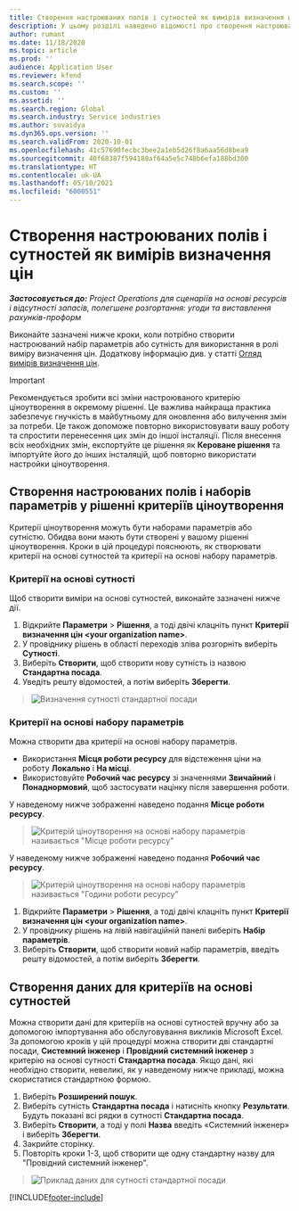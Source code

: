 ```yaml
---
title: Створення настроюваних полів і сутностей як вимірів визначення цін
description: У цьому розділі наведено відомості про створення настроюваних наборів параметрів або сутностей.
author: rumant
ms.date: 11/18/2020
ms.topic: article
ms.prod: ''
audience: Application User
ms.reviewer: kfend
ms.search.scope: ''
ms.custom: ''
ms.assetid: ''
ms.search.region: Global
ms.search.industry: Service industries
ms.author: suvaidya
ms.dyn365.ops.version: ''
ms.search.validFrom: 2020-10-01
ms.openlocfilehash: 41c57690fecbc3bee2a1eb5d26f8a6aa56d8bea9
ms.sourcegitcommit: 40f68387f594180af64a5e5c748b6efa188bd300
ms.translationtype: HT
ms.contentlocale: uk-UA
ms.lasthandoff: 05/10/2021
ms.locfileid: "6000551"
---
```

# <a name="create-custom-fields-and-entities-as-pricing-dimensions"></a>Створення настроюваних полів і сутностей як вимірів визначення цін

_**Застосовується до:** Project Operations для сценаріїв на основі ресурсів і відсутності запасів, полегшене розгортання: угоди та виставлення рахунків-проформ_

Виконайте зазначені нижче кроки, коли потрібно створити настроюваний набір параметрів або сутність для використання в ролі виміру визначення цін. Додаткову інформацію див. у статті [Огляд вимірів визначення цін](pricing-dimensions-overview.md).  

> [!IMPORTANT]
> Рекомендується зробити всі зміни настроюваного критерію ціноутворення в окремому рішенні. Це важлива найкраща практика забезпечує гнучкість в майбутньому для оновлення або вилучення змін за потреби. Це також допоможе повторно використовувати вашу роботу та спростити перенесення цих змін до іншої інсталяції. Після внесення всіх необхідних змін, експортуйте це рішення як **Кероване рішення** та імпортуйте його до інших інсталяцій, щоб повторно використати настройки ціноутворення.

  
## <a name="create-custom-fields-and-option-sets-in-the-pricing-dimension-solution"></a>Створення настроюваних полів і наборів параметрів у рішенні критеріїв ціноутворення

Критерії ціноутворення можуть бути наборами параметрів або сутністю. Обидва вони мають бути створені у вашому рішенні ціноутворення. Кроки в цій процедурі пояснюють, як створювати критерії на основі сутностей та критерії на основі набору параметрів.

### <a name="entity-based-dimensions"></a>Критерії на основі сутності
Щоб створити виміри на основі сутностей, виконайте зазначені нижче дії.

1. Відкрийте **Параметри** > **Рішення**, а тоді двічі клацніть пункт **Критерії визначення цін \<your organization name>**.
2. У провіднику рішень в області переходів зліва розгорніть виберіть **Сутності**.
3. Виберіть **Створити**, щоб створити нову сутність із назвою **Стандартна посада**. 
4. Уведіть решту відомостей, а потім виберіть **Зберегти**.

> ![Визначення сутності стандартної посади](media/Standard-Title-entity-definition.png)

### <a name="option-set-based-dimensions"></a>Критерії на основі набору параметрів 
Можна створити два критерії на основі набору параметрів. 

- Використання **Місця роботи ресурсу** для відстеження ціни на роботу **Локально** і **На місці**. 
- Використовуйте **Робочий час ресурсу** зі значеннями **Звичайний** і **Понаднормовий**, щоб застосувати націнку після завершення роботи.

У наведеному нижче зображенні наведено подання **Місце роботи ресурсу**. 

> ![Критерій ціноутворення на основі набору параметрів називається "Місце роботи ресурсу"](media/Option-set-PD-called-Resource-Work-Location.png)

У наведеному нижче зображенні наведено подання **Робочий час ресурсу**. 

> ![Критерій ціноутворення на основі набору параметрів називається "Години роботи ресурсу"](media/Option-set-PD-called-Resource-Work-Hours.png)

1. Відкрийте **Параметри** > **Рішення**, а тоді двічі клацніть пункт **Критерії визначення цін \<your organization name>**. 
2. У провіднику рішень на лівій навігаційній панелі виберіть **Набір параметрів**. 
3. Виберіть **Створити**, щоб створити новий набір параметрів, введіть решту відомостей, а потім виберіть **Зберегти**.

## <a name="create-data-for-entity-based-dimensions"></a>Створення даних для критеріїв на основі сутностей

Можна створити дані для критеріїв на основі сутностей вручну або за допомогою імпортування або обслуговування викликів Microsoft Excel. За допомогою кроків у цій процедурі можна створити дві стандартні посади, **Системний інженер** і **Провідний системний інженер** з критерію на основі сутності **Стандартна посада**. Якщо дані, які необхідно створити, невеликі, як у наведеному нижче прикладі, можна скористатися стандартною формою.

1. Виберіть **Розширений пошук**.
2. Виберіть сутність **Стандартна посада** і натисніть кнопку **Результати**. Будуть показані всі рядки в сутності **Стандартна посада**.
3. Виберіть **Створити**, а тоді у полі **Назва** введіть «Системний інженер» і виберіть **Зберегти**.
4. Закрийте сторінку. 
5. Повторіть кроки 1-3, щоб створити ще одну стандартну назву для "Провідний системний інженер".

> ![Приклад даних для сутності стандартної посади](media/ST-data.png)


[!INCLUDE[footer-include](../includes/footer-banner.md)]
